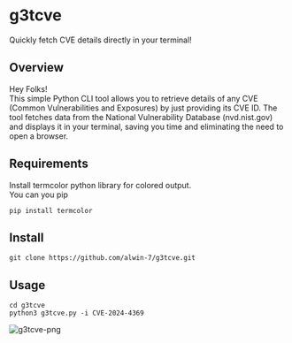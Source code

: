 # g3tcve
Quickly fetch CVE details directly in your terminal!
## Overview
Hey Folks!  
This simple Python CLI tool allows you to retrieve details of any CVE (Common Vulnerabilities and Exposures) by just providing its CVE ID. The tool fetches data from the National Vulnerability Database (nvd.nist.gov) and displays it in your terminal, saving you time and eliminating the need to open a browser.
## Requirements
Install termcolor python library for colored output.  
You can you pip
```
pip install termcolor
```
## Install
```
git clone https://github.com/alwin-7/g3tcve.git
```
## Usage
```
cd g3tcve
python3 g3tcve.py -i CVE-2024-4369
```
![g3tcve-png](https://github.com/user-attachments/assets/fcd46c79-6417-4676-a679-56feabd3ae58)
